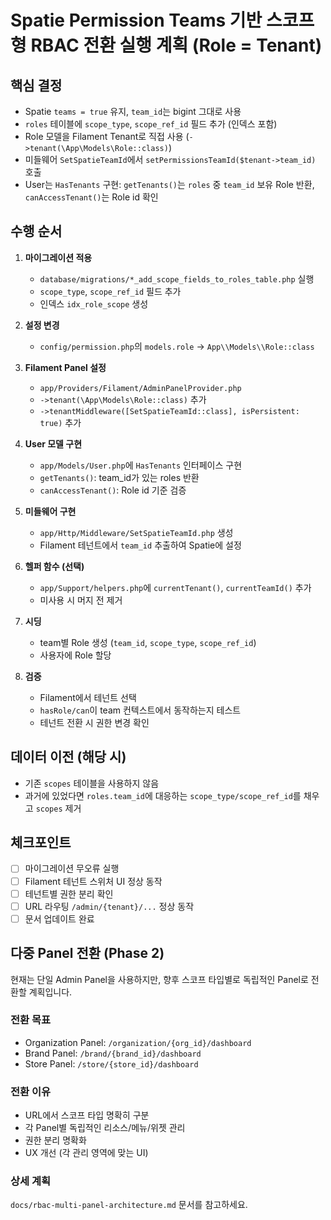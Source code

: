 # Spatie Permission Teams 기반 스코프형 RBAC 전환 실행 계획 (Role = Tenant)

## 핵심 결정

- Spatie `teams = true` 유지, `team_id`는 bigint 그대로 사용
- `roles` 테이블에 `scope_type`, `scope_ref_id` 필드 추가 (인덱스 포함)
- Role 모델을 Filament Tenant로 직접 사용 (`->tenant(\App\Models\Role::class)`)
- 미들웨어 `SetSpatieTeamId`에서 `setPermissionsTeamId($tenant->team_id)` 호출
- User는 `HasTenants` 구현: `getTenants()`는 `roles` 중 `team_id` 보유 Role 반환, `canAccessTenant()`는 Role id 확인

## 수행 순서

1. **마이그레이션 적용**
   - `database/migrations/*_add_scope_fields_to_roles_table.php` 실행
   - `scope_type`, `scope_ref_id` 필드 추가
   - 인덱스 `idx_role_scope` 생성

2. **설정 변경**
   - `config/permission.php`의 `models.role` → `App\\Models\\Role::class`

3. **Filament Panel 설정**
   - `app/Providers/Filament/AdminPanelProvider.php`
   - `->tenant(\App\Models\Role::class)` 추가
   - `->tenantMiddleware([SetSpatieTeamId::class], isPersistent: true)` 추가

4. **User 모델 구현**
   - `app/Models/User.php`에 `HasTenants` 인터페이스 구현
   - `getTenants()`: team_id가 있는 roles 반환
   - `canAccessTenant()`: Role id 기준 검증

5. **미들웨어 구현**
   - `app/Http/Middleware/SetSpatieTeamId.php` 생성
   - Filament 테넌트에서 `team_id` 추출하여 Spatie에 설정

6. **헬퍼 함수 (선택)**
   - `app/Support/helpers.php`에 `currentTenant()`, `currentTeamId()` 추가
   - 미사용 시 머지 전 제거

7. **시딩**
   - team별 Role 생성 (`team_id`, `scope_type`, `scope_ref_id`)
   - 사용자에 Role 할당

8. **검증**
   - Filament에서 테넌트 선택
   - `hasRole/can`이 team 컨텍스트에서 동작하는지 테스트
   - 테넌트 전환 시 권한 변경 확인

## 데이터 이전 (해당 시)

- 기존 `scopes` 테이블을 사용하지 않음
- 과거에 있었다면 `roles.team_id`에 대응하는 `scope_type/scope_ref_id`를 채우고 `scopes` 제거

## 체크포인트

- [ ] 마이그레이션 무오류 실행
- [ ] Filament 테넌트 스위처 UI 정상 동작
- [ ] 테넌트별 권한 분리 확인
- [ ] URL 라우팅 `/admin/{tenant}/...` 정상 동작
- [ ] 문서 업데이트 완료

## 다중 Panel 전환 (Phase 2)

현재는 단일 Admin Panel을 사용하지만, 향후 스코프 타입별로 독립적인 Panel로 전환할 계획입니다.

### 전환 목표

- Organization Panel: `/organization/{org_id}/dashboard`
- Brand Panel: `/brand/{brand_id}/dashboard`
- Store Panel: `/store/{store_id}/dashboard`

### 전환 이유

- URL에서 스코프 타입 명확히 구분
- 각 Panel별 독립적인 리소스/메뉴/위젯 관리
- 권한 분리 명확화
- UX 개선 (각 관리 영역에 맞는 UI)

### 상세 계획

`docs/rbac-multi-panel-architecture.md` 문서를 참고하세요.
